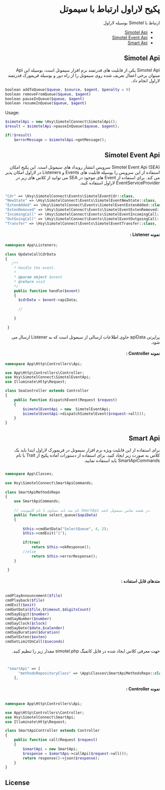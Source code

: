 <div dir=rtl>

# پکیح لاراول ارتباط با سیموتل
ارتباط با Simotel بوسیله لاراول

- [Simotel Api](#simotel-api)
- [Simotel Event Api](#simotel-event-api)
- [Smart Api](#smart-api)


## Simotel Api
Simotel Api یکی از قابلیت های قدرتمند نرم افزار سیموتل است، بوسیله این Api میتوان برخی اعمال تعریف شده روی سیموتل را از راه دور و بوسیله فریمورک قدرتمند لاراول انجام داد.    
</div> 
   
```php
boolean addToQueue($queue, $source, $agent, $penalty = 0)
boolean removeFromQueue($queue, $agent)
boolean pauseInQueue($queue, $agent)
boolean resumeInQueue($queue, $agent)
```

   Usage:

```php
$simotelApi = new \Hsy\SimotelConnect\SimotelApi();
$result = $simotelApi->pauseInQueue($queue, $agent);

if(!$result)
    $errorMessage = $simotelApi->getMessage(); 
```    

<div dir=rtl>

## Simotel Event Api
Simotel Event Api (SEA) سرویس انتشار رویداد های سیموتل است. 
این پکیج امکان استفاده از این سرویس را بوسیله قابلیت های Events و Listeners در لاراول امکان پذیر می کند.
برای استفاده از Event های موجود در SEA می توانید از کلاس های زیر در EventServiceProvider لاراول استفاده کنید.


</div>

```php

"Cdr" => \Hsy\SimotelConnect\Events\SimotelEventCdr::class,  
"NewState" => \Hsy\SimotelConnect\Events\SimotelEventNewState::class,  
"ExtenAdded" => \Hsy\SimotelConnect\Events\SimotelEventExtenAdded::class,  
"ExtenRemoved" => \Hsy\SimotelConnect\Events\SimotelEventExtenRemoved::class,  
"IncomingCall" => \Hsy\SimotelConnect\Events\SimotelEventIncomingCall::class,  
"OutGoingCall" => \Hsy\SimotelConnect\Events\SimotelEventOutgoingCall::class,  
"Transfer" => \Hsy\SimotelConnect\Events\SimotelEventTransfer::class,

```


<div dir=rtl>

#### نمونه Listener :

</div>

```php
namespace App\Listeners;  
  
class UpdateCallCdrData  
{        
   /**  
    * Handle the event. 
    * 
    * @param object $event  
    * @return void  
    */    	     
    public function handle($event)  
    {
      $cdrData = $event->apiData;  
      
      // 
      
    }
       
 }
```     

<div dir=rtl>

پراپرتی apiData حاوی اطلاعات ارسالی از سیموتل است که به Listener ارسال می شود.






#### نمونه Controller :

</div>

```php
namespace App\Http\Controllers\Api;

use App\Http\Controllers\Controller;
use Hsy\SimotelConnect\SimotelEventApi;
use Illuminate\Http\Request;

class SeaController extends Controller
{
    public function dispatchEvent(Request $request)
    {
        $simotelEventApi = new  SimotelEventApi;
        $simotelEventApi->dispatchSimotelEvent($request->all());
    }
}
```






<div dir=rtl>

## Smart Api
برای استفاده از این قابلیت ویژه نرم افزار سیموتل در فریمورک لاراول ابتدا باید یک کلاس به صورت زیر ایجاد کنید.
برای استفاده از دستورات آماده پکیج از Trait با نام SmartApiCommands باید استفاده نمایید. 


</div>



```php

namespace App\Classes;  
         
use Hsy\SimotelConnect\SmartApiCommands;  
  
class SmartApiMethodsRepo  
{  
    use SmartApiCommands;  
  
    // نام متد باید مساوی با نام کامپوننت SmartApi در نقشه تماس سیموتل باشد.
    public function select_queue($apiData)  
    {  
        
        $this->cmdGetData("SelectQueue", 4, 2);  
        $this->cmdExit("1");  
            
        if(true)
            return $this->okResponse();  
        //else
            return $this->errorResponse();
    }
    
 }

```   


<div dir=rtl>

#### متدهای قابل استفاده :

</div>
	
  
```php

cmdPlayAnnouncement($file)  
cmdPlayback($file)  
cmdExit($exit)  
cmdGetData($file,$timeout,$digitsCount)  
cmdSayDigit($number)  
cmdSayNumber($number)  
cmdSayClock($clock)  
cmdSayDate($date,$calender)  
cmdSayDuration($duration)  
cmdSetExten($exten)  
cmdSetLimitOnCall($seconds)  

```


<div dir=rtl>

جهت معرفی کلاس ایجاد شده در فایل کانفیگ simotel.php مقدار زیر را تنظیم کنید.

</div>
    
```php


 "smartApi" => [  
      "methodsRepositoryClass" => \App\Classes\SmartApiMethodsRepo::class,  
    ],

```    
      
	
<div dir=rtl>

#### نمونه Controller :

</div>
	
```php

namespace App\Http\Controllers\Api;

use App\Http\Controllers\Controller;
use Hsy\SimotelConnect\SmartApi;
use Illuminate\Http\Request;

class SmartApiController extends Controller
{
    public function call(Request $request)
    {
        $smartApi = new SmartApi;
        $response = $smartApi->callApi($request->all());
        return response()->json($response);
    }
}


```

## License



